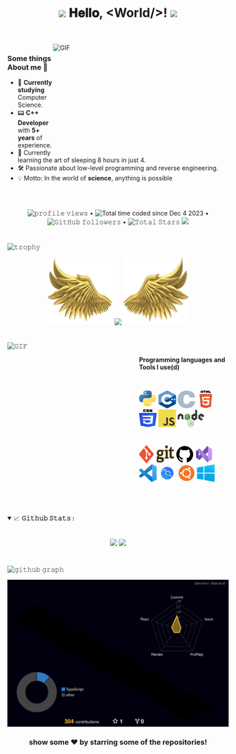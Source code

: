 <h1 align="center">
  <img src="GIF/Earth.gif" width="24px">
  𝐇𝐞𝐥𝐥𝐨, &lt;World/&gt;!
  <img src="GIF/Hi.gif" width="40px" />
</h1>

<br/>
<br/>

<img align="right" height="250" width="400" alt="GIF" src="https://readme-typing-svg.herokuapp.com?font=Fira+Code&size=21&duration=2000&pause=100&color=F7F7F7&center=true&vCenter=true&multiline=true&random=false&width=430&height=150&lines=A+student+%F0%9F%91%A8%E2%80%8D%F0%9F%8E%93+passionate+about;programming+%F0%9F%91%A9%E2%80%8D%F0%9F%92%BB;and+cybersecurity+%F0%9F%94%92+%F0%9F%99%83"/>

### Some things About me 🚀
- 🌱 **Currently studying** Computer Science.
- 📟 **C++ Developer** with **5+ years** of experience.
- 💬 Currently learning the art of sleeping 8 hours in just 4.
- 🛠️ Passionate about low-level programming and reverse engineering.
- 💡 Motto: In the world of **science**, anything is possible

<br/>
<br/>

<p align="center">
  <img src="https://komarev.com/ghpvc/?username=ressiws&style=flat&color=brightgreen" alt="𝚙𝚛𝚘𝚏𝚒𝚕𝚎 𝚟𝚒𝚎𝚠𝚜"> •
  <img src="https://wakatime.com/badge/user/018c360e-1655-47ad-8899-0e901e656f3b.svg" alt="Total time coded since Dec 4 2023"/> •
  <img alt="𝙶𝚒𝚝𝙷𝚞𝚋 𝚏𝚘𝚕𝚕𝚘𝚠𝚎𝚛𝚜" src="https://img.shields.io/github/followers/ressiws?label=Followers&style=social"> •
  <img src="https://img.shields.io/github/stars/ressiws?label=Stars" alt="𝚃𝚘𝚝𝚊𝚕 𝚂𝚝𝚊𝚛𝚜"> 
  <a href="https://github.com/sponsors/ressiws">
    <img src="https://img.shields.io/static/v1?label=Sponsor&message=%E2%9D%A4&logo=GitHub&color=%23fe8e86"/></a>
</p>

#

![𝚝𝚛𝚘𝚙𝚑𝚢](https://github-profile-trophy.vercel.app/?username=ressiws&column=9&margin-w=15&margin-h=15&no-bg=true&no-frame=true&theme=juicyfresh)

<p align="center">
  <img height="150" width="150" src="https://github.com/ressiws/ressiws/blob/main/images/left.webp">
  <img align="center" src="https://github-readme-streak-stats.herokuapp.com/?user=ressiws&theme=dark&hide_border=true"/>
  <img height="150" width="150" src="https://github.com/ressiws/ressiws/blob/main/images/right.webp">
</p>

#

<img align="left" height="300px" width="300px" alt="𝙶𝙸𝙵" src="https://camo.githubusercontent.com/3b7c592ede97b6138ffd4b1cc1541c2f3b11fd39/687474703a2f2f33312e6d656469612e74756d626c722e636f6d2f31376665613932306666333665663466356238373764353231366137616164392f74756d626c725f6d6f39786a65387a5a34317163626975666f315f313238302e676966"/>
<br/>

**Programming languages and Tools I use(d)**  

<br/>

<code><img height="40" width="40" src="https://github.com/ressiws/ressiws/blob/main/images/python.png"></code>
<code><img height="40" width="40" src="https://github.com/ressiws/ressiws/blob/main/images/cpp.png"></code>
<code><img height="40" width="40" src="https://github.com/ressiws/ressiws/blob/main/images/c.png"></code>
<code><img height="40" width="40" src="https://github.com/ressiws/ressiws/blob/main/images/html5.png"></code>
<code><img height="40" width="40" src="https://github.com/ressiws/ressiws/blob/main/images/css.png"></code>
<code><img height="40" width="40" src="https://github.com/ressiws/ressiws/blob/main/images/js.png"></code>
<code><img height="40" width="60" src="https://github.com/ressiws/ressiws/blob/main/images/nodejs.png"></code>

#

<code><img height="40" width="80" src="https://github.com/ressiws/ressiws/blob/main/images/git.png"></code>
<code><img height="40" width="40" src="https://github.com/ressiws/ressiws/blob/main/images/github.png"></code>
<code><img height="40" width="40" src="https://github.com/ressiws/ressiws/blob/main/images/vs.png"></code>
<code><img height="40" width="40" src="https://github.com/ressiws/ressiws/blob/main/images/vscode.png"></code>
<code><img height="40" width="40" src="https://github.com/ressiws/ressiws/blob/main/images/kali.png"></code>
<code><img height="40" width="40" src="https://github.com/ressiws/ressiws/blob/main/images/ubuntu.png"></code>
<code><img height="40" width="40" src="https://github.com/ressiws/ressiws/blob/main/images/windows.png"></code>


<br/>

#

<details open="">
<summary>
  <g-emoji class="g-emoji" alias="chart_with_upwards_trend" fallback-src="https://github.githubassets.com/images/icons/emoji/unicode/1f4c8.png">📈</g-emoji>
  <strong>𝙶𝚒𝚝𝚑𝚞𝚋 𝚂𝚝𝚊𝚝𝚜 : </strong>
</summary>
<br/>

<p align="center">
    <img align="center" src="https://github-readme-stats.vercel.app/api?username=ressiws&show_icons=true&hide_border=true&title_color=94b4a4&amp&icon_color=FFFFFF&amp&text_color=FFFFFF&amp&bg_color=000000&count_private=true&include_all_commits=true"/>
    <img align="center" height="195px" src="https://github-readme-stats.vercel.app/api/top-langs/?username=ressiws&text_color=FFFFFF&bg_color=000000&title_color=94b4a4&langs_count=15&layout=compact&hide_border=true" />
</p>
</details>
<br/>

![𝚐𝚒𝚝𝚑𝚞𝚋 𝚐𝚛𝚊𝚙𝚑](https://github-readme-activity-graph.vercel.app/graph?username=ressiws&theme=react-dark&hide_border=true&area=true)

![3D Profile](https://github.com/ressiws/ressiws/blob/main/profile-3d-contrib/profile-night-rainbow.svg)

<div align="center">

### show some ❤️ by starring some of the repositories!

</div>
